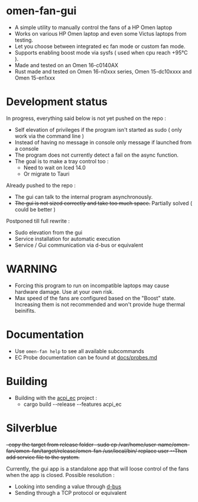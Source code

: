 # omen-fan-gui
- A simple utility to manually control the fans of a HP Omen laptop
- Works on various HP Omen laptop and even some Victus laptops from testing. 
- Let you choose between integrated ec fan mode or custom fan mode.
- Supports enabling boost mode via sysfs ( used when cpu reach +95°C ).
- Made and tested on an Omen 16-c0140AX
- Rust made and tested on Omen 16-n0xxx series, Omen 15-dc10xxxx and Omen 15-en1xxx

# Development status
In progress, everything said below is not yet pushed on the repo :
- Self elevation of privileges if the program isn't started as sudo ( only work via the command line )
- Instead of having no message in console only message if launched from a console
- The program does not currently detect a fail on the async function.
- The goal is to make a tray control too :
    - Need to wait on Iced 14.0
    - Or migrate to Tauri

Already pushed to the repo :
- The gui can talk to the internal program asynchronously.
- ~~The gui is not sized correctly and take too much space.~~ Partially solved ( could be better )

Postponed till full rewrite : 
- Sudo elevation from the gui
- Service installation for automatic execution
- Service / Gui communication via d-bus or equivalent

# WARNING
- Forcing this program to run on incompatible laptops may cause hardware damage. Use at your own risk.
- Max speed of the fans are configured based on the "Boost" state. Increasing them is not recommended and won't provide huge thermal beinifits.

# Documentation
- Use `omen-fan help` to see all available subcommands
- EC Probe documentation can be found at [docs/probes.md](https://github.com/alou-S/omen-fan/blob/main/docs/probes.md)

# Building
- Building with the [acpi_ec](https://github.com/saidsay-so/acpi_ec) project :
    - cargo build --release --features acpi_ec

# Silverblue
~~-copy the target from release folder
-sudo cp /var/home/user-name/omen-fan/omen-fan/target/release/omen-fan /usr/local/bin/
replace user
--Then add service file to the system.~~

Currently, the gui app is a standalone app that will loose control of the fans when the app is closed.
Possible resolution : 
- Looking into sending a value through [d-bus](https://dbus.freedesktop.org/doc/dbus-send.1.html)
- Sending through a TCP protocol or equivalent
